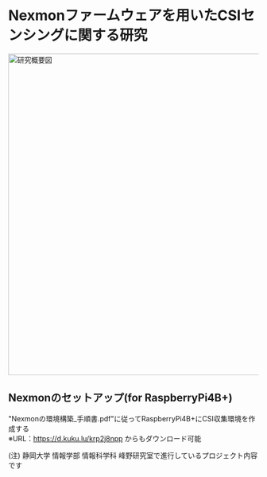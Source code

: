 # Nexmonファームウェアを用いたCSIセンシングに関する研究

<img width="647" alt="研究概要図" src="https://github.com/haradakaito/NexmonCSI/assets/75819611/89948431-90a3-4b88-a3c2-b03035f460cc">

## Nexmonのセットアップ(for RaspberryPi4B+)
"Nexmonの環境構築_手順書.pdf"に従ってRaspberryPi4B+にCSI収集環境を作成する  
※URL：https://d.kuku.lu/krp2j8npp からもダウンロード可能

(注) 静岡大学 情報学部 情報科学科 峰野研究室で進行しているプロジェクト内容です

